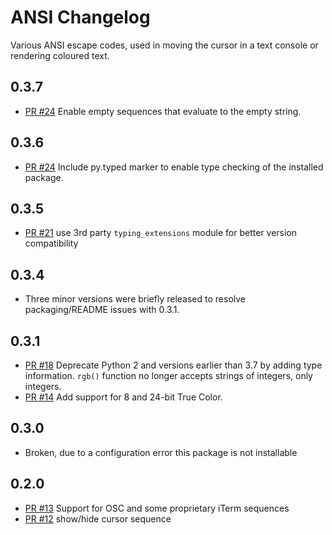 ANSI Changelog
==============

Various ANSI escape codes, used in moving the cursor in a text console or
rendering coloured text.

0.3.7
-----
- [PR #24](https://github.com/tehmaze/ansi/pull/25) Enable empty sequences that evaluate to the empty string.

0.3.6
-----
- [PR #24](https://github.com/tehmaze/ansi/pull/24) Include py.typed marker
  to enable type checking of the installed package.

0.3.5
-----
- [PR #21](https://github.com/tehmaze/ansi/pull/21) use 3rd party
  `typing_extensions` module for better version compatibility

0.3.4
-----

- Three minor versions were briefly released to resolve packaging/README issues
  with 0.3.1.

0.3.1
-----
- [PR #18](https://github.com/tehmaze/ansi/pull/14) Deprecate Python 2 and
  versions earlier than 3.7 by adding type information. `rgb()` function no
  longer accepts strings of integers, only integers.
- [PR #14](https://github.com/tehmaze/ansi/pull/14) Add support for 8 and 24-bit
  True Color.

0.3.0 
-----
- Broken, due to a configuration error this package is not installable

0.2.0
-----

- [PR #13](https://github.com/tehmaze/ansi/pull/13) Support for OSC and some
  proprietary iTerm sequences
- [PR #12](https://github.com/tehmaze/ansi/pull/13) show/hide cursor sequence

